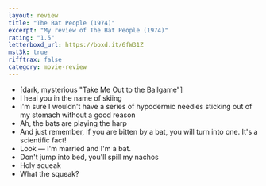 ```yaml
---
layout: review
title: "The Bat People (1974)"
excerpt: "My review of The Bat People (1974)"
rating: "1.5"
letterboxd_url: https://boxd.it/6fW31Z
mst3k: true
rifftrax: false
category: movie-review
---
```


- [dark, mysterious "Take Me Out to the Ballgame"]
- I heal you in the name of skiing
- I'm sure I wouldn't have a series of hypodermic needles sticking out of my stomach without a good reason
- Ah, the bats are playing the harp
- And just remember, if you are bitten by a bat, you will turn into one. It's a scientific fact!
- Look — I'm married and I'm a bat.
- Don't jump into bed, you'll spill my nachos
- Holy squeak
- What the squeak?
